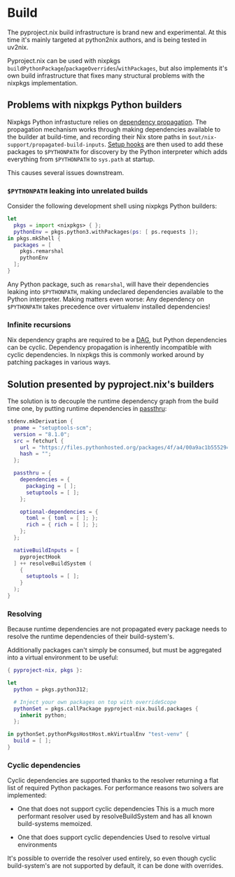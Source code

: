 # Build

<div class="warning">
The pyproject.nix build infrastructure is brand new and experimental.
At this time it's mainly targeted at python2nix authors, and is being tested in uv2nix.
</div>

Pyproject.nix can be used with nixpkgs `buildPythonPackage`/`packageOverrides`/`withPackages`, but also implements it's own build infrastructure that fixes many structural problems with the nixpkgs implementation.

## Problems with nixpkgs Python builders

Nixpkgs Python infrastucture relies on [dependency propagation](https://nixos.org/manual/nixpkgs/unstable/#ssec-stdenv-dependencies-propagated).
The propagation mechanism works through making dependencies available to the builder at build-time, and recording their Nix store paths in `$out/nix-support/propagated-build-inputs`.
[Setup hooks](https://nixos.org/manual/nixpkgs/unstable/#ssec-setup-hooks) are then used to add these packages to `$PYTHONPATH` for discovery by the Python interpreter which adds everything from `$PYTHONPATH` to `sys.path` at startup.

This causes several issues downstream.

### `$PYTHONPATH` leaking into unrelated builds

Consider the following development shell using nixpkgs Python builders:
``` nix
let
  pkgs = import <nixpkgs> { };
  pythonEnv = pkgs.python3.withPackages(ps: [ ps.requests ]);
in pkgs.mkShell {
  packages = [
    pkgs.remarshal
    pythonEnv
  ];
}
```

Any Python package, such as `remarshal`, will have their dependencies leaking into `$PYTHONPATH`, making undeclared dependencies available to the Python interpreter.
Making matters even worse: Any dependency on `$PYTHONPATH` takes precedence over virtualenv installed dependencies!

### Infinite recursions

Nix dependency graphs are required to be a [DAG](https://en.wikipedia.org/wiki/Directed_acyclic_graph), but Python dependencies can be cyclic.
Dependency propagation is inherently incompatible with cyclic dependencies.
In nixpkgs this is commonly worked around by patching packages in various ways.

## Solution presented by pyproject.nix's builders

The solution is to decouple the runtime dependency graph from the build time one, by putting runtime dependencies in [passthru](https://nixos.org/manual/nixpkgs/unstable/#chap-passthru):
``` nix
stdenv.mkDerivation {
  pname = "setuptools-scm";
  version = "8.1.0";
  src = fetchurl {
    url = "https://files.pythonhosted.org/packages/4f/a4/00a9ac1b555294710d4a68d2ce8dfdf39d72aa4d769a7395d05218d88a42/setuptools_scm-8.1.0.tar.gz";
    hash = "";
  };

  passthru = {
    dependencies = {
      packaging = [ ];
      setuptools = [ ];
    };

    optional-dependencies = {
      toml = { toml = [ ]; };
      rich = { rich = [ ]; };
    };
  };

  nativeBuildInputs = [
    pyprojectHook
  ] ++ resolveBuildSystem (
    {
      setuptools = [ ];
    }
  );
}
```

### Resolving

Because runtime dependencies are not propagated every package needs to resolve the runtime dependencies of their build-system's.

Additionally packages can't simply be consumed, but must be aggregated into a virtual environment to be useful:
``` nix
{ pyproject-nix, pkgs }:

let
  python = pkgs.python312;

  # Inject your own packages on top with overrideScope
  pythonSet = pkgs.callPackage pyproject-nix.build.packages {
    inherit python;
  };

in pythonSet.pythonPkgsHostHost.mkVirtualEnv "test-venv" {
  build = [ ];
}
```

### Cyclic dependencies

Cyclic dependencies are supported thanks to the resolver returning a flat list of required Python packages.
For performance reasons two solvers are implemented:

- One that does not support cyclic dependencies
  This is a much more performant resolver used by resolveBuildSystem and has all known build-systems memoized.

- One that does support cyclic dependencies
  Used to resolve virtual environments

It's possible to override the resolver used entirely, so even though cyclic build-system's are not supported by default, it can be done with overrides.
